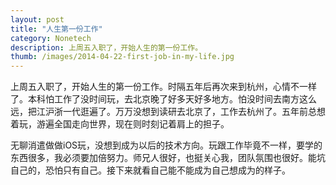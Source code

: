 ```yaml
---
layout: post
title: "人生第一份工作"
category: Nonetech
description: 上周五入职了，开始人生的第一份工作。
thumb: /images/2014-04-22-first-job-in-my-life.jpg
---
```

上周五入职了，开始人生的第一份工作。时隔五年后再次来到杭州，心情不一样了。本科怕工作了没时间玩，去北京晚了好多天好多地方。怕没时间去南方这么远，把江沪浙一代逛遍了。万万没想到读研去北京了，工作去杭州了。五年前总想着玩，游遍全国走向世界，现在则时刻记着肩上的担子。

无聊消遣做做iOS玩，没想到成为以后的技术方向。玩跟工作毕竟不一样，要学的东西很多，我必须要加倍努力。师兄人很好，也挺关心我，团队氛围也很好。能坑自己的，恐怕只有自己。接下来就看自己能不能成为自己想成为的样子。

